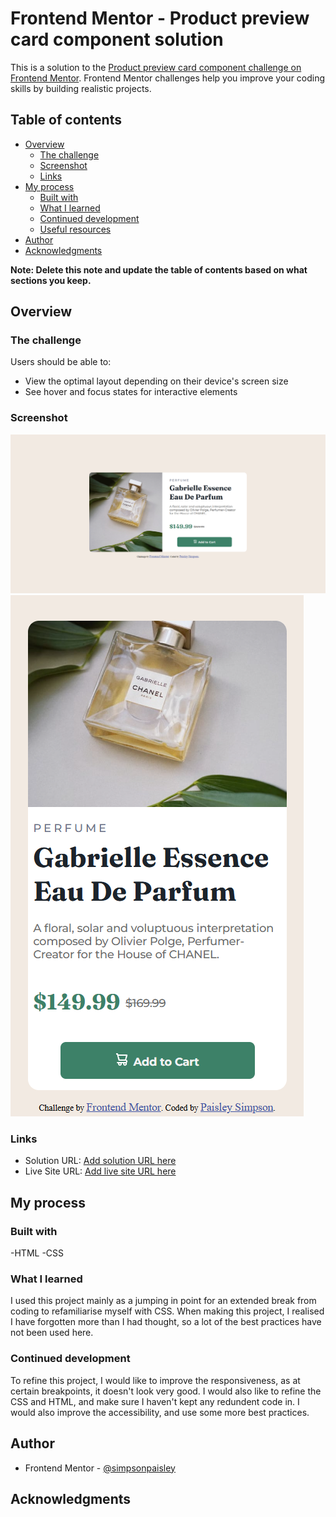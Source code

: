 # Frontend Mentor - Product preview card component solution

This is a solution to the [Product preview card component challenge on Frontend Mentor](https://www.frontendmentor.io/challenges/product-preview-card-component-GO7UmttRfa). Frontend Mentor challenges help you improve your coding skills by building realistic projects.

## Table of contents

- [Overview](#overview)
  - [The challenge](#the-challenge)
  - [Screenshot](#screenshot)
  - [Links](#links)
- [My process](#my-process)
  - [Built with](#built-with)
  - [What I learned](#what-i-learned)
  - [Continued development](#continued-development)
  - [Useful resources](#useful-resources)
- [Author](#author)
- [Acknowledgments](#acknowledgments)

**Note: Delete this note and update the table of contents based on what sections you keep.**

## Overview

### The challenge

Users should be able to:

- View the optimal layout depending on their device's screen size
- See hover and focus states for interactive elements

### Screenshot

![Desktop Screenshot](./images/screenshot-desktop.png)
![Mobile Screenshot](./images/screenshot-mobile.png)

### Links

- Solution URL: [Add solution URL here](https://your-solution-url.com)
- Live Site URL: [Add live site URL here](https://your-live-site-url.com)

## My process

### Built with

-HTML
-CSS

### What I learned

I used this project mainly as a jumping in point for an extended break from coding to refamiliarise myself with CSS. When making this project, I realised I have forgotten more than I had thought, so a lot of the best practices have not been used here.

### Continued development

To refine this project, I would like to improve the responsiveness, as at certain breakpoints, it doesn't look very good. I would also like to refine the CSS and HTML, and make sure I haven't kept any redundent code in. I would also improve the accessibility, and use some more best practices.

## Author

- Frontend Mentor - [@simpsonpaisley](https://www.frontendmentor.io/profile/simpsonpaisley)

## Acknowledgments
